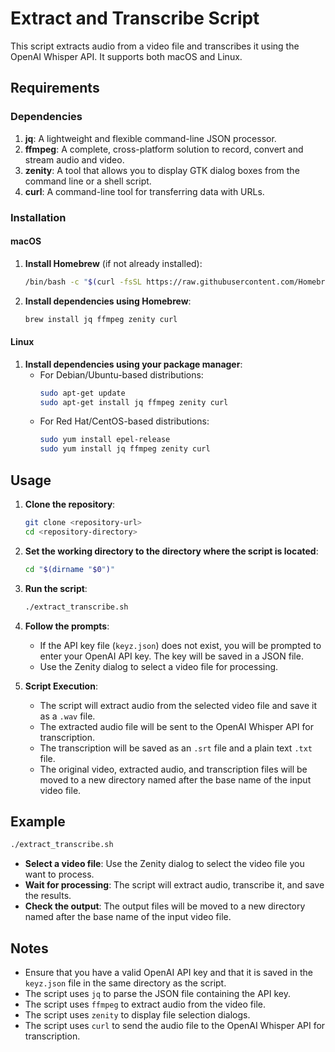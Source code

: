 # Extract and Transcribe Script

This script extracts audio from a video file and transcribes it using the OpenAI Whisper API. It supports both macOS and Linux.

## Requirements

### Dependencies

1. **jq**: A lightweight and flexible command-line JSON processor.
2. **ffmpeg**: A complete, cross-platform solution to record, convert and stream audio and video.
3. **zenity**: A tool that allows you to display GTK dialog boxes from the command line or a shell script.
4. **curl**: A command-line tool for transferring data with URLs.

### Installation

#### macOS

1. **Install Homebrew** (if not already installed):
   ```sh
   /bin/bash -c "$(curl -fsSL https://raw.githubusercontent.com/Homebrew/install/HEAD/install.sh)"
   ```

2. **Install dependencies using Homebrew**:
   ```sh
   brew install jq ffmpeg zenity curl
   ```

#### Linux

1. **Install dependencies using your package manager**:
   - For Debian/Ubuntu-based distributions:
     ```sh
     sudo apt-get update
     sudo apt-get install jq ffmpeg zenity curl
     ```
   - For Red Hat/CentOS-based distributions:
     ```sh
     sudo yum install epel-release
     sudo yum install jq ffmpeg zenity curl
     ```

## Usage

1. **Clone the repository**:
   ```sh
   git clone <repository-url>
   cd <repository-directory>
   ```

2. **Set the working directory to the directory where the script is located**:
   ```sh
   cd "$(dirname "$0")"
   ```

3. **Run the script**:
   ```sh
   ./extract_transcribe.sh
   ```

4. **Follow the prompts**:
   - If the API key file (`keyz.json`) does not exist, you will be prompted to enter your OpenAI API key. The key will be saved in a JSON file.
   - Use the Zenity dialog to select a video file for processing.

5. **Script Execution**:
   - The script will extract audio from the selected video file and save it as a `.wav` file.
   - The extracted audio file will be sent to the OpenAI Whisper API for transcription.
   - The transcription will be saved as an `.srt` file and a plain text `.txt` file.
   - The original video, extracted audio, and transcription files will be moved to a new directory named after the base name of the input video file.

## Example

```sh
./extract_transcribe.sh
```

- **Select a video file**: Use the Zenity dialog to select the video file you want to process.
- **Wait for processing**: The script will extract audio, transcribe it, and save the results.
- **Check the output**: The output files will be moved to a new directory named after the base name of the input video file.

## Notes

- Ensure that you have a valid OpenAI API key and that it is saved in the `keyz.json` file in the same directory as the script.
- The script uses `jq` to parse the JSON file containing the API key.
- The script uses `ffmpeg` to extract audio from the video file.
- The script uses `zenity` to display file selection dialogs.
- The script uses `curl` to send the audio file to the OpenAI Whisper API for transcription.
